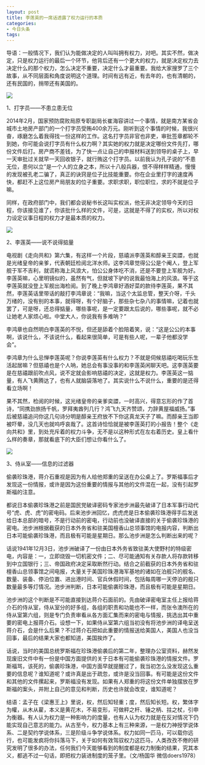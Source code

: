 ```yaml
---
layout: post
title: 李莲英的一席话透露了权力运行的本质
categories:
- 今日头条
tags:
---
```

导语：一般情况下，我们认为能做决定的人叫叫拥有权力，对吧。其实不然，做决定，只是权力运行的最后一个环节，他背后还有一个更大的权力，就是决定权力去决定什么的那个权力，怎么决定不重要，决定什么才最重要。我给大家搜罗了三个故事，从不同层面和角度说明这个道理。时间有远有近，有去年的，也有清朝的，还有民国的，捎带还有美国的。

![](http://p3.pstatp.com/large/7107/6837393476)

1、打字员——不患立患无位

2014年2月，国家预防腐败局原专职副局长崔海容讲过一个事情，就是南方某省会城市土地房产部门的一个打字员受贿400余万元。刚听到这个事情的时候，我很兴奋，琢磨怎么着我得找一份这样的工作。这名打字员非官也非吏，审批签章都轮不到她，你可能会说打字员有什么权力啊？其实她的权力就是决定哪份文件先打，哪份文件后打。房产商不差钱，为了快一点让自己的申报材料送到领导的桌子上，早一天审批过关就早一天回收银子，就行贿这个打字员。以前我认为孔子说的“不患无位，患何以立”是一个人的立身之本，所以十八般兵器，恨不得样样精通，慢慢的发现被孔老二骗了，真正的诀窍是位子比技能重要。你在企业里打字的速度再快，都赶不上这位房产局朋友的位子重要。求职求职，职位职位，求的不就是位子嘛。

同样，在政府部门中，我们都会说秘书长这叫实权派，他无非决定领导今天的日程，你该接见谁了，你该批什么样的文件，可是，这就是不得了的实权，所以对权力设定议事日程的权力才是最本质的权力。

![](http://p2.pstatp.com/large/7106/6937734563)

2、李莲英——说不说得掂量

电视剧《走向共和》第六集，有这样一个片段，慈禧派李莲英和醇亲王奕譞，也就是光绪皇帝的亲爹，代表朝廷检阅北洋水师。这李鸿章觉得公公是个阉人，登上军舰于军不吉利，就谎称海上风浪大，怕公公身体吃不消，还是不要登上军舰为好。李莲英嘛，心里明镜似的，虽然有气，但就坡下驴的说我最怕海上的风浪。等于这李莲英就没登上军舰出海检阅。到了晚上李鸿章好酒好菜的款待李莲英，果不其然，李莲英话里带话的敲打李鸿章说：“我嘛，当这个太监总管，整天介呀，千头万绪的，没有别的本事，就得呀，有个好脑子，那些杂七杂八的事情嘛，记着也就罢了，可是呀，还总得掂量，哪些事呢，是一定要跟太后说的，哪些事呢，就不必让她老人家烦心啦。中堂大人，你说我有多难呐？”

李鸿章也自然明白李莲英的不悦，但还是舔着个脸陪着笑，说：“这是公公的本事啊，该说什么，不该说什么，看起来很简单，可是有些人呢，一辈子他都没学会”。

李鸿章为什么忌惮李莲英呢？你说李莲英有什么权力？不就是伺候慈禧吃喝玩乐生活起居嘛？但慈禧也是个人呐，她总会有事没事的和李莲英闲聊天吧。这李莲英要是在慈禧跟前吹点风，说不定就会影响慈禧的决定，这就是权力。李莲英这一掂量，有人飞黄腾达了，也有人就脑袋落地了。其实说什么不说什么，重要的是还得看立场啊！

果不其然，检阅的时候，这光绪皇帝的亲爹奕譞，一时高兴，得意忘形的作了首诗，“同携劲旅扬千帆，罗拜夷酋列几行？鸿飞九天齐赞颂，力辞黄屋福威扬。”事后被慈禧追问你这几句诗分明是醇亲王府放不下你这真龙天子了嘛。而醇亲王当即被吓晕，没几天也就呜呼哀哉了。这首诗恰恰就是被李莲英打的小报告！整个《走向共和》里，到处充斥着的权力斗争，无不是以这种形式在左右着历史。皇上看什么样的奏章，那就看底下的大臣们想让你看什么了。

![](http://p3.pstatp.com/large/7110/4520376437)

3、侍从室——信息的过滤器

偷袭珍珠港，蒋介石重视是因为有人给他郑重的呈送在办公桌上了。罗斯福事后才发现这一份情报，或许是因为这份重要的情报与其他的文件混在一起，没有引起罗斯福的注意。

都说日本偷袭珍珠港之前是国民党破译密码专家池步洲最先破译了日本军事行动代号“虎、虎、虎”的密电码。后来池步洲回忆，虎虎虎是日本偷袭珍珠港得手后发送给日本总部的暗号，不是行动前的密电，行动前也没破译直接的关于偷袭珍珠港的密电。池步洲根据截获的日本外务省和驻美国檀香山总领事馆的电报内容，判断出日本可能偷袭珍珠港，而且极有可能是星期日。那么池步洲是怎么判断出来的呢？

话说1941年12月3日，池步洲破译了一份由日本外务省致驻美大使野村的特级密电，内容是：一，立即烧毁一切机密文件；二、尽可能通知有关存款人将存款转移到中立国银行；三、帝国政府决定采取断然行动。结合之前截获的日本外务省和驻檀香山总领事馆之间电报，大量关于美国珍珠港海军基地的诸如在泊舰只的舰名、数量、装备、停泊位置、进出港时间、官兵休假时间，包括每周哪一天停泊的舰只数量最多等灯情况。池步洲判断，日本可能偷袭珍珠港，而且极有可能是星期日。

池步洲的这个判断是不可能直接到达蒋介石面前的。先由破译密电室主任上报给蒋介石的侍从室，侍从室分的好多组，各组的职责和功能也不一样，而张令澳所在的侍从室第六组，则是专门负责审看从各方面汇集而来的密电与情报，挑选出其中重要的密电上报蒋介石。设想一下，如果侍从室第六组当初没有将池步洲的译电呈送蒋介石，会是什么后果？不过蒋介石把如此重要的情报送给美国人，美国人也没当回事，最后的结果大家也都知道，美国挨炸了。

话说，当时的美国总统罗斯福在珍珠港偷袭后的第二年，整理办公室资料，赫然发现废旧文件中有一份是中国方面提供的关于日本有可能偷袭珍珠港的情报文件。罗斯福骂，该死的，偷袭珍珠港，中国方面早就提醒过了，我当初怎么没发现这么重要的信息呢？谁知道呢？或许真是出于疏忽，或许是没当回事。有可能是这份文件和其他的文件摞起来，罗斯福没有发现。如果有人郑重的将这份文件单独摆放在罗斯福的案头，并附上自己的意见和判断，历史也许就会改变，谁知道呢？

结语：孟子在《梁惠王上》里说，权，然后知轻重；度，然后知长短。权，繁体字为權，从木从雚，本义是黄花木，不易变形，可做秤之杆、锤之柄、拄之杖，引申为衡器。有人认为权力是一种影响力的度量，也有人认为权力就是在反对情况下仍能实现自己意志的能力。从古至今，权力基本上有三种来源，一是权力神授学说体系、二是契约学说体系，三是阶级斗争学说体系。权力如同一匹马，可以载你远行，也可能发疯将你抖落马下，关于如何有效驾驭权力这匹马，人类孜孜不倦的研究发明了很多的办法，任何我们今天能够看到的制度都是权力制衡的结果，究其本义，都逃不过一句话，即把权力装进制度的笼子里。（文/杨国华 微信doers1978）